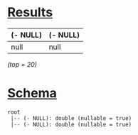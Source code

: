 # [Results](#tab/results)

|(- NULL)|(- NULL)|
|--------|--------|
|null    |null    |

_(top = 20)_

# [Schema](#tab/schema)

```shell
root
 |-- (- NULL): double (nullable = true)
 |-- (- NULL): double (nullable = true)

```
